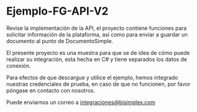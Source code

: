 # Ejemplo-FG-API-V2
Revise la implementación de la API, el proyecto contiene funciones para solicitar información de la plataforma, asi como para enviar a guardar un documento al punto de DocumentoSimple.

El presente proyecto es una muestra para que se de idea de cómo puede realizar su integración, esta hecha en C# y tiene separados los datos de conexión.

Para efectos de que descargue y utilice el ejemplo, hemos integrado nuestras credenciales de prueba, en caso de que no funcionen, por favor póngase en contacto con nosotros.

Puede enviarnos un correo a integraciones@bisimplex.com
